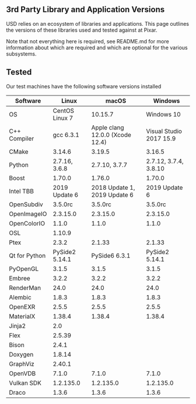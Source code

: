 3rd Party Library and Application Versions
------------------------------------------

USD relies on an ecosystem of libraries and applications. This page outlines
the versions of these libraries used and tested against at Pixar.

Note that not everything here is required, see README.md for more information
about which are required and which are optional for the various subsystems.

## Tested

Our test machines have the following software versions installed

| Software      | Linux                | macOS                        | Windows                        |
| ------------- | -------------------- | ---------------------------- | ------------------------------ |
| OS            | CentOS Linux 7       | 10.15.7                      | Windows 10                     |
| C++ Compiler  | gcc 6.3.1            | Apple clang 12.0.0 (Xcode 12.4) | Visual Studio 2017 15.9     |
| CMake         | 3.14.6               | 3.19.5                       | 3.16.5                         |
| Python        | 2.7.16, 3.6.8        | 2.7.10, 3.7.7                | 2.7.12, 3.7.4, 3.8.10          |
| Boost         | 1.70.0               | 1.76.0                       | 1.70.0                         |
| Intel TBB     | 2019 Update 6        | 2018 Update 1, 2019 Update 6 | 2019 Update 6                  |
| OpenSubdiv    | 3.5.0rc              | 3.5.0rc                      | 3.5.0rc                        |
| OpenImageIO   | 2.3.15.0             | 2.3.15.0                     | 2.3.15.0                       |
| OpenColorIO   | 1.1.0                | 1.1.0                        | 1.1.0                          |
| OSL           | 1.10.9               |                              |                                |
| Ptex          | 2.3.2                | 2.1.33                       | 2.1.33                         |
| Qt for Python | PySide2 5.14.1       | PySide6 6.3.1                | PySide2 5.14.1                 |
| PyOpenGL      | 3.1.5                | 3.1.5                        | 3.1.5                          |
| Embree        | 3.2.2                | 3.2.2                        | 3.2.2                          |
| RenderMan     | 24.0                 | 24.0                         | 24.0                           |
| Alembic       | 1.8.3                | 1.8.3                        | 1.8.3                          |
| OpenEXR       | 2.5.5                | 2.5.5                        | 2.5.5                          |
| MaterialX     | 1.38.4               | 1.38.4                       | 1.38.4                         |
| Jinja2        | 2.0                  |                              |                                |
| Flex          | 2.5.39               |                              |                                |
| Bison         | 2.4.1                |                              |                                |
| Doxygen       | 1.8.14               |                              |                                |
| GraphViz      | 2.40.1               |                              |                                |
| OpenVDB       | 7.1.0                | 7.1.0                        | 7.1.0                          |
| Vulkan SDK    | 1.2.135.0            | 1.2.135.0                    | 1.2.135.0                      |
| Draco         | 1.3.6                | 1.3.6                        | 1.3.6                          |